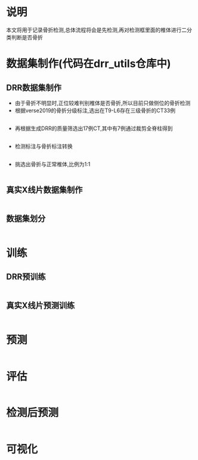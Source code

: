 # 说明
本文将用于记录骨折检测,总体流程将会是先检测,再对检测框里面的椎体进行二分类判断是否骨折

# 数据集制作(代码在drr_utils仓库中)
## DRR数据集制作
* 由于骨折不明显时,正位较难判别椎体是否骨折,所以目前只做侧位的骨折检测
* 根据verse2019的骨折分级标注,选出在T9-L6存在三级骨折的CT33例
~~~bash

~~~
* 再根据生成DRR的质量筛选出17例CT,其中有7例通过裁剪全脊柱得到
~~~bash

~~~
* 检测标注与骨折标注转换
~~~bash

~~~
* 挑选出骨折与正常椎体,比例为1:1
~~~bash

~~~
## 真实X线片数据集制作
~~~bash

~~~
## 数据集划分
~~~bash

~~~
# 训练
## DRR预训练
~~~bash

~~~

## 真实X线片预测训练
~~~bash

~~~

# 预测
~~~bash

~~~

# 评估
~~~bash

~~~
# 检测后预测
~~~bash

~~~

# 可视化
~~~bash

~~~
